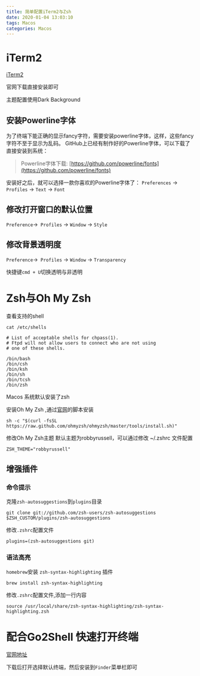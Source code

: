```yaml
---
title: 简单配置iTerm2与Zsh
date: 2020-01-04 13:03:10
tags: Macos
categories: Macos
---
```


# iTerm2

[iTerm2](https://iterm2.com/)

官网下载直接安装即可

主题配置使用Dark Background

## 安装Powerline字体
为了终端下能正确的显示fancy字符，需要安装powerline字体，这样，这些fancy字符不至于显示为乱码。 GitHub上已经有制作好的Powerline字体，可以下载了直接安装到系统：

> Powerline字体下载: [https://github.com/powerline/fonts](https://github.com/powerline/fonts)

安装好之后，就可以选择一款你喜欢的Powerline字体了：
`Preferences` -> `Profiles` -> `Text` -> `Font`

## 修改打开窗口的默认位置

`Preference`->` Profiles` -> `Window` -> `Style`

## 修改背景透明度

`Preference`->` Profiles` -> `Window` -> `Transparency`

快捷键`cmd + U`切换透明与非透明

# Zsh与Oh My Zsh
查看支持的shell

`cat /etc/shells`

```
# List of acceptable shells for chpass(1).
# Ftpd will not allow users to connect who are not using
# one of these shells.

/bin/bash
/bin/csh
/bin/ksh
/bin/sh
/bin/tcsh
/bin/zsh
```

Macos 系统默认安装了zsh

安装Oh My Zsh ,通过[官网](https://ohmyz.sh/)的脚本安装

```
sh -c "$(curl -fsSL https://raw.github.com/ohmyzsh/ohmyzsh/master/tools/install.sh)"
```

修改Oh My Zsh主题
默认主题为robbyrussell，可以通过修改 ~/.zshrc 文件配置

```
ZSH_THEME="robbyrussell"
```

## 增强插件
### 命令提示
克隆`zsh-autosuggestions`到`plugins`目录

```
git clone git://github.com/zsh-users/zsh-autosuggestions $ZSH_CUSTOM/plugins/zsh-autosuggestions
```

修改`.zshrc`配置文件

```
plugins=(zsh-autosuggestions git)
```

### 语法高亮
`homebrew`安装 `zsh-syntax-highlighting` 插件

```
brew install zsh-syntax-highlighting
```

修改`.zshrc`配置文件,添加一行内容

```
source /usr/local/share/zsh-syntax-highlighting/zsh-syntax-highlighting.zsh
```

# 配合Go2Shell 快速打开终端

[官网地址](https://zipzapmac.com/Go2Shell)

下载后打开选择默认终端，然后安装到`Finder`菜单栏即可


